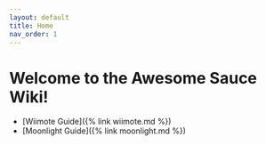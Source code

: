 ```yaml
---
layout: default
title: Home
nav_order: 1
---
```


# Welcome to the Awesome Sauce Wiki!

* [Wiimote Guide]({% link wiimote.md %})
* [Moonlight Guide]({% link moonlight.md %})

